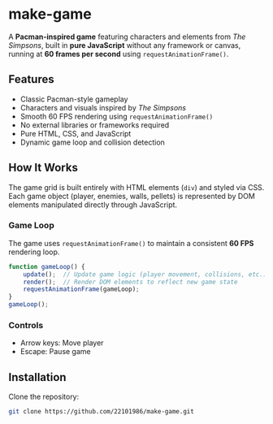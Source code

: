 # make-game

A **Pacman-inspired game** featuring characters and elements from *The Simpsons*, built in **pure JavaScript** without any framework or canvas, running at **60 frames per second** using `requestAnimationFrame()`.

## Features

- Classic Pacman-style gameplay
- Characters and visuals inspired by *The Simpsons*
- Smooth 60 FPS rendering using `requestAnimationFrame()`
- No external libraries or frameworks required
- Pure HTML, CSS, and JavaScript
- Dynamic game loop and collision detection

## How It Works

The game grid is built entirely with HTML elements (`div`) and styled via CSS. Each game object (player, enemies, walls, pellets) is represented by DOM elements manipulated directly through JavaScript.

### Game Loop
The game uses `requestAnimationFrame()` to maintain a consistent **60 FPS** rendering loop.
```js
function gameLoop() {
    update();  // Update game logic (player movement, collisions, etc.)
    render();  // Render DOM elements to reflect new game state
    requestAnimationFrame(gameLoop);
}
gameLoop();
```

### Controls
- Arrow keys: Move player
- Escape: Pause game

## Installation
Clone the repository:
```bash
git clone https://github.com/22101986/make-game.git
```


